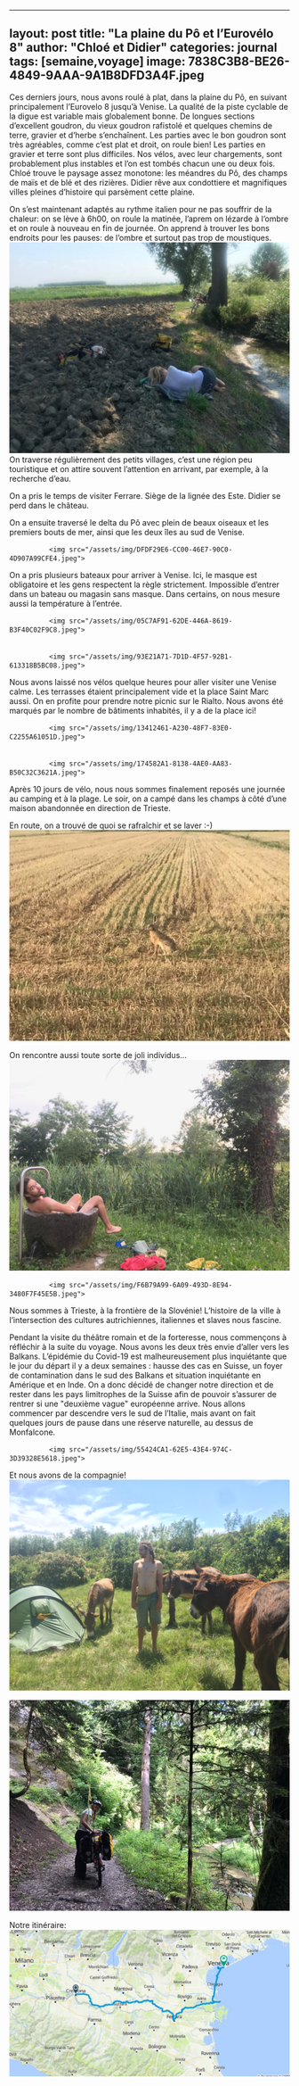 
---
layout: post
title: "La plaine du Pô et l’Eurovélo 8"
author: "Chloé et Didier"
categories: journal
tags: [semaine,voyage]
image: 7838C3B8-BE26-4849-9AAA-9A1B8DFD3A4F.jpeg
---

Ces derniers jours, nous avons roulé à plat, dans la plaine du Pô, en suivant principalement l’Eurovelo 8 jusqu’à Venise. La qualité de la piste cyclable de la digue est variable mais globalement bonne. De longues sections d’excellent goudron, du vieux goudron rafistolé et quelques chemins de terre, gravier et d’herbe s’enchaînent. Les parties avec le bon goudron sont très agréables, comme c’est plat et droit, on roule bien! Les parties en gravier et terre sont plus difficiles. Nos vélos, avec leur chargements, sont probablement plus instables et l’on est tombés chacun une ou deux fois.
Chloé trouve le paysage assez monotone: les méandres du Pô, des champs de maïs et de blé et des rizières. Didier rêve aux condottiere et magnifiques villes pleines d’histoire qui parsèment cette plaine.

On s’est maintenant adaptés au rythme italien pour ne pas souffrir de la chaleur: on se lève à 6h00, on roule la matinée, l’aprem on lézarde à l’ombre et on roule à nouveau en fin de journée. On apprend à trouver les bons endroits pour les pauses: de l’ombre et surtout pas trop de moustiques.  <img src="/assets/img/DAAD712E-E4A3-4D08-8799-517C2746CCB8.jpeg">
On traverse régulièrement des petits villages, c’est une région peu touristique et on attire souvent l’attention en arrivant, par exemple, à la recherche d’eau.

On a pris le temps de visiter Ferrare. Siège de la lignée des Este. Didier se perd dans le château.

On a ensuite traversé le delta du Pô avec plein de beaux oiseaux et les premiers bouts de mer, ainsi que les deux îles au sud de Venise.

              <img src="/assets/img/DFDF29E6-CC00-46E7-90C0-4D907A99CFE4.jpeg">

On a pris plusieurs bateaux pour arriver à Venise. Ici, le masque est obligatoire et les gens respectent la règle strictement. Impossible d’entrer dans un bateau ou magasin sans masque. Dans certains, on nous mesure aussi la température à l’entrée.

              <img src="/assets/img/05C7AF91-62DE-446A-8619-B3F40C02F9C8.jpeg">


              <img src="/assets/img/93E21A71-7D1D-4F57-92B1-613318B5BC08.jpeg">

Nous avons laissé nos vélos quelque heures pour aller visiter une Venise calme. Les terrasses étaient principalement vide et la place Saint Marc aussi. On en profite pour prendre notre picnic sur le Rialto. Nous avons été marqués par le nombre de bâtiments inhabités, il y a de la place ici!

              <img src="/assets/img/13412461-A230-48F7-83E0-C2255A61051D.jpeg">


              <img src="/assets/img/174582A1-8138-4AE0-AA83-B50C32C3621A.jpeg">



Après 10 jours de vélo, nous nous sommes finalement reposés une journée au camping et à la plage. Le soir, on a campé dans les champs à côté d’une maison abandonnée en direction de Trieste.

En route, on a trouvé de quoi se rafraîchir et se laver :-)
              <img src="/assets/img/A6E6B1F5-743D-4429-B5E8-8FCE25CA130B.jpeg">

On rencontre aussi toute sorte de joli individus...
           <img src="/assets/img/BC7783B7-34CF-433E-9A05-30CAC5E8F16C.jpeg">



              <img src="/assets/img/F6B79A99-6A09-493D-8E94-3480F7F45E5B.jpeg">

Nous sommes à Trieste, à la frontière de la Slovénie! L’histoire de la ville à l’intersection des cultures autrichiennes, italiennes et slaves nous fascine.

Pendant la visite du théâtre romain et de la forteresse, nous commençons à réfléchir à la suite du voyage. Nous avons les deux très envie d’aller vers les Balkans. L’épidémie du Covid-19 est malheureusement plus inquiétante que le jour du départ il y a deux semaines : hausse des cas en Suisse, un foyer de contamination dans le sud des Balkans et situation inquiétante en Amérique et en Inde. On a donc décidé de changer notre direction et de rester dans les pays limitrophes de la Suisse afin de pouvoir s’assurer de rentrer si une "deuxième vague" européenne arrive. Nous allons commencer par descendre vers le sud de l’Italie, mais avant on fait quelques jours de pause dans une réserve naturelle, au dessus de Monfalcone.

              <img src="/assets/img/55424CA1-62E5-43E4-974C-3D39328E5618.jpeg">

Et nous avons de la compagnie!
              <img src="/assets/img/21FF34CD-AAE2-4B3F-93B0-EDD6F118BB1A.jpeg">



<img src="/assets/img/82145EE6-20F1-4632-86F0-74023453E473.jpeg">

Notre itinéraire:
              <img src="/assets/img/DFDF29E6-CC00-46E7-90C0-4D907A99CFE4.jpeg">
